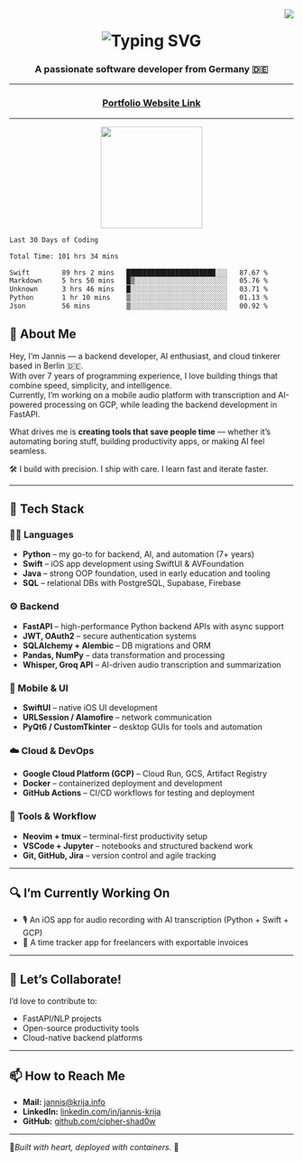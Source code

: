 <img align="right" src="https://visitor-badge.laobi.icu/badge?page_id=cipher-shad0w.cipher-shad0w" />

<h1 align="center">
  <img src="https://readme-typing-svg.herokuapp.com/?font=Righteous&size=35&center=true&vCenter=true&width=500&height=70&duration=4000&lines=Hi+There!+👋;+I'm+Jannis+Krija!;" alt="Typing SVG" />
</h1>

<h3 align="center">A passionate software developer from Germany 🇩🇪</h3>

---

<h3 align="center">
  <a href="https://www.krija.info">
    Portfolio Website Link
  </a>
</h3>

---

<p align="center">
  <a href="https://github.com/cipher-shad0w">
    <img height="180em" src="https://github-readme-stats-eight-theta.vercel.app/api?username=cipher-shad0w&show_icons=true&include_all_commits=true&count_private=true&theme=gruvbox"/>
  </a>
</p>


<!--START_SECTION:waka-->

```txt
Last 30 Days of Coding

Total Time: 101 hrs 34 mins

Swift        89 hrs 2 mins   ██████████████████████░░░   87.67 %
Markdown     5 hrs 50 mins   █▒░░░░░░░░░░░░░░░░░░░░░░░   05.76 %
Unknown      3 hrs 46 mins   █░░░░░░░░░░░░░░░░░░░░░░░░   03.71 %
Python       1 hr 10 mins    ▒░░░░░░░░░░░░░░░░░░░░░░░░   01.13 %
Json         56 mins         ▒░░░░░░░░░░░░░░░░░░░░░░░░   00.92 %
```

<!--END_SECTION:waka-->

## 👤 About Me

Hey, I’m Jannis — a backend developer, AI enthusiast, and cloud tinkerer based in Berlin 🇩🇪.  
With over 7 years of programming experience, I love building things that combine speed, simplicity, and intelligence.  
Currently, I’m working on a mobile audio platform with transcription and AI-powered processing on GCP, while leading the backend development in FastAPI.

What drives me is **creating tools that save people time** — whether it’s automating boring stuff, building productivity apps, or making AI feel seamless.

🛠️ I build with precision. I ship with care. I learn fast and iterate faster.

---

## 🚀 Tech Stack

### 👨‍💻 Languages
- **Python** – my go-to for backend, AI, and automation (7+ years)
- **Swift** – iOS app development using SwiftUI & AVFoundation
- **Java** – strong OOP foundation, used in early education and tooling
- **SQL** – relational DBs with PostgreSQL, Supabase, Firebase

### ⚙️ Backend
- **FastAPI** – high-performance Python backend APIs with async support
- **JWT, OAuth2** – secure authentication systems
- **SQLAlchemy + Alembic** – DB migrations and ORM
- **Pandas, NumPy** – data transformation and processing
- **Whisper, Groq API** – AI-driven audio transcription and summarization

### 📱 Mobile & UI
- **SwiftUI** – native iOS UI development
- **URLSession / Alamofire** – network communication
- **PyQt6 / CustomTkinter** – desktop GUIs for tools and automation

### ☁️ Cloud & DevOps
- **Google Cloud Platform (GCP)** – Cloud Run, GCS, Artifact Registry
- **Docker** – containerized deployment and development
- **GitHub Actions** – CI/CD workflows for testing and deployment

### 🧰 Tools & Workflow
- **Neovim + tmux** – terminal-first productivity setup
- **VSCode + Jupyter** – notebooks and structured backend work
- **Git, GitHub, Jira** – version control and agile tracking

---

## 🔍 I’m Currently Working On
- 🎙️ An iOS app for audio recording with AI transcription (Python + Swift + GCP)
- 🧾 A time tracker app for freelancers with exportable invoices

---

## 🤝 Let’s Collaborate!
I’d love to contribute to:
- FastAPI/NLP projects
- Open-source productivity tools
- Cloud-native backend platforms

---

## 📫 How to Reach Me
- **Mail:** jannis@krija.info
- **LinkedIn:** [linkedin.com/in/jannis-krija](https://linkedin.com/in/jannis-krija)
- **GitHub:** [github.com/cipher-shad0w](https://github.com/cipher-shad0w)

---

🤍*Built with heart, deployed with containers.* 🐳
